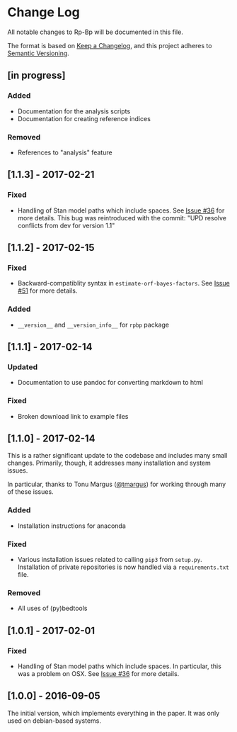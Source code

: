 # Change Log
All notable changes to Rp-Bp will be documented in this file.

The format is based on [Keep a Changelog](http://keepachangelog.com/), 
and this project adheres to [Semantic Versioning](http://semver.org/).

## [in progress]
### Added
- Documentation for the analysis scripts
- Documentation for creating reference indices

### Removed
- References to "analysis" feature

## [1.1.3] - 2017-02-21
### Fixed
- Handling of Stan model paths which include spaces. See [Issue #36](https://github.com/dieterich-lab/rp-bp/issues/36) 
  for more details. This bug was reintroduced with the commit:
  "UPD resolve conflicts from dev for version 1.1"

## [1.1.2] - 2017-02-15
### Fixed
- Backward-compatiblity syntax in `estimate-orf-bayes-factors`. See [Issue #51](https://github.com/dieterich-lab/rp-bp/issues/51#issuecomment-280024994) for more details.

### Added
- `__version__` and `__version_info__` for `rpbp` package

## [1.1.1] - 2017-02-14
### Updated
- Documentation to use pandoc for converting markdown to html

### Fixed
- Broken download link to example files

## [1.1.0] - 2017-02-14

This is a rather significant update to the codebase and includes many small changes. Primarily, though, it addresses many installation and system issues.

In particular, thanks to Tonu Margus ([@tmargus](https://github.com/tmargus)) for working through many of these issues.

### Added
- Installation instructions for anaconda

### Fixed
- Various installation issues related to calling ``pip3`` from ``setup.py``. Installation of private repositories is now handled via a ``requirements.txt`` file.

### Removed
- All uses of (py)bedtools

## [1.0.1] - 2017-02-01
### Fixed
- Handling of Stan model paths which include spaces. In particular, this was a problem on OSX. See [Issue #36](https://github.com/dieterich-lab/rp-bp/issues/36) for more details.


## [1.0.0] - 2016-09-05
The initial version, which implements everything in the paper. It was only used on debian-based systems.
